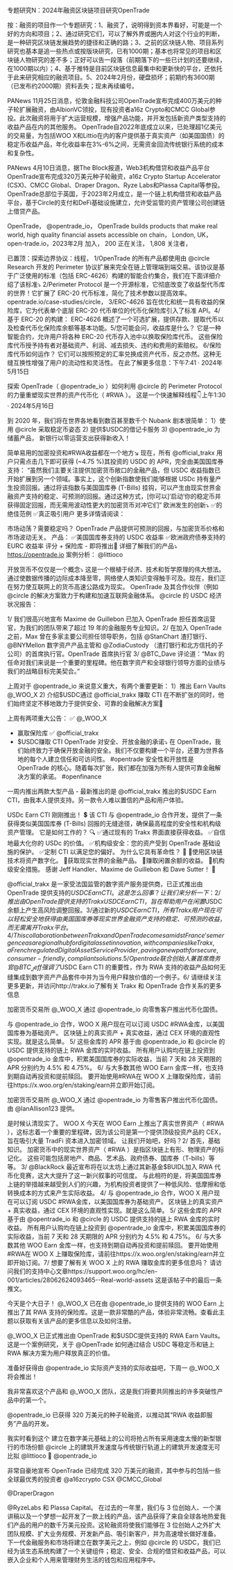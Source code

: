 专题研究N：2024年融资区块链项目研究OpenTrade


按：融资的项目作一个专题研究：1、融资了，说明得到资本界看好，可能是一个好的方向和项目；2、通过研究它们，可以了解外界或圈内人对这个行业的判断，是一种研究区块链发展趋势的捷径和正确的路；3、之前的区块链人物、项目系列研究也基本是追一些热点或按版块研究，已有1000期；基本也将常见的项目和区块链人物研究的差不多；正好可以告一段落（前期落下的一些已计划的还要继续，在1000期以内）；4、基于推特是目前区块链信息最集中和更新快的平台，还依托于此来研究相应的融资项目。5、2024年2月份，硬盘损坏；前期约有3600期（已发布约2000期）资料丢失；现未再续编号。

PANews 11月25日消息，伦敦金融科技公司OpenTrade宣布完成400万美元的种子轮扩展融资，由AlbionVC领投，现有投资者a16z Crypto和CMCC Global参投。此次融资将用于扩大运营规模，增强产品功能，并开发包括新资产类型支持的收益产品在内的其他服务。
OpenTrade自2022年底成立以来，已处理超1亿美元的交易量，为包括WOO X和Littio在内的客户提供基于真实资产（如美国国债）的稳定币收益产品，年化收益率在3%-6%之间，无需资金回流传统银行系统的成本和复杂性。

PANews 4月10日消息，据The Block报道，Web3机构借贷和收益产品平台OpenTrade宣布完成320万美元种子轮融资，a16z Crypto Startup Accelerator (CSX)、CMCC Global、Draper Dragon、Ryze Labs和Plassa Capital等参投。OpenTrade总部位于英国，于2023年2月成立，是一个链上机构借贷和收益产品平台，基于Circle的支付和DeFi基础设施建立，允许受监管的资产管理公司创建链上借贷产品。

OpenTrade，
@opentrade_io，
OpenTrade builds products that make real world, high quality financial assets accessible on chain，
London, UK，open-trade.io，2023年2月 加入，
200 正在关注，
1,808 关注者，


已置顶：探索边界协议：线程，
1/OpenTrade 的所有产品都使用由
@circle
 Research 开发的 Perimeter 协议扩展来完全在链上管理端到端交易。该协议是基于广泛使用的标准（包括 ERC-4626）构建的智能合约集合，我们在下面详细介绍了该标准⤵️
2/Perimeter Protocol 是一个开源标准，它彻底改变了收益型代币库的世界！它扩展了 ERC-20 代币标准，简化了技术参数以提高效率。opentrade.io/case-studies/circle，
3/ERC-4626 旨在优化和统一具有收益的保险库，它为代表单个底层 ERC-20 代币单位的代币化保险库引入了标准 API。4/基于 ERC-20 的构建：
ERC-4626 概述了一个可选扩展，提供存款、提取代币以及检查代币化保险库余额等基本功能。5/您可能会问，收益库是什么？
它是一种智能合约，允许用户将各种 ERC-20 代币存入池中以换取保险库代币。
这些保险库代币授予持有者对基础资产、利润、减去损失、违约和费用的索赔权。
6/保险库代币如何运作？
它们可以按照预定的汇率兑换成资产代币，反之亦然。这种无缝互换性增强了用户的流动性和灵活性。
在此了解更多信息：下午7:41 · 2024年5月15日

探索 OpenTrade（ 
@opentrade_io
 ）如何利用
@circle
的 Perimeter Protocol 的力量重塑现实世界的资产代币化（ #RWA ）。
这是一个快速解释线程👇上午1:30 · 2024年5月16日

到 2020 年，我们将在世界各地看到数百甚至数千个 Nubank
剧本很简单：
1）使用
@circle
采取稳定币姿态
2) 提供$USDC的借记卡服务
3) 
@opentrade_io
为储蓄产品，
新银行以零运营支出获得新收入！

简单易用的加密投资和#RWA收益都在一个地方↘️
现在，所有
@official_trakx
用户只需点击几下即可获得 (~4.75 %)其投资的 USDC 的 APR，完全由美国国库券支持：
“虽然我们主要关注提供加密货币敞口的金融产品，但 USDC 收益指数已开始扩展到另一个领域。事实上，这个创新指数使我们能够根据 USDc 持有量产生投资回报。通过将该指数与美国国库券 (T-Bills) 挂钩，可以产生由现实世界金融资产支持的稳定、可预测的回报。通过这种方式，[你可以]‘启动’你的稳定币并获得固定回报，而无需用波动性更大的加密货币对冲它们”
欧洲发生的创新⤵️
✅的绝佳范例
✅真正吸引用户
更多详情请阅读：

市场动荡？需要稳定吗？
OpenTrade 产品提供可预测的回报，与加密货币价格和市场波动无关。
产品：
✅美国国库券支持的 USDC 收益率
✅欧洲政府债券支持的 EURC 收益率
评分 + 保险库 - 即将推出🚀
详细了解我们的产品⤵️
https://opentrade.io
案例分析：
@littioco

开放货币不仅仅是一个概念⤵️
这是一个根植于经济、技术和哲学原理的伟大想法。通过使数据传播的边际成本降至零，网络使人类知识变得触手可及。现在，我们正在努力使互联网上的货币高速公路成为现实。
OpenTrade 及其合作伙伴（例如
@circle
的解决方案致力于构建和加速互联网金融体系。
@circle
的 USDC 经济状况报告：

1/ 我们很高兴地宣布 Maxime de Guillebon 已加入 OpenTrade 担任首席运营官，为我们的团队带来了超过 19 年的金融服务专业知识。2/ 在加入 OpenTrade 之前，Max 曾在多家主要公司担任领导职务，包括
@StanChart
渣打银行、 
@BNYMellon
数字资产产品主管和
@ZodiaCustody
 （渣打银行和北方信托的子公司）的首席执行官。OpenTrade 首席执行官 3/ 
@BTC_Dave
评论道：“Max 的任命对我们来说是一个重要的里程碑。他在数字资产和全球银行领导方面的业绩与我们的战略目标完美契合。”


上周对于
@opentrade_io
来说意义重大，有两个重要更新：
1）推出 Earn Vaults 
@_WOO_X
2) 介绍$USDC通过
@official_trakx
赚取 CTI
在不断扩张的同时，他们始终坚定不移地致力于提供安全、可靠的金融解决方案🫡

上周有两项重大公告：
✅ 
@_WOO_X
 - 赢取保险库
✅ 
@official_trakx
 - $USDC赚取 CTI
OpenTrade 对安全、开放金融的承诺⤵️
在 OpenTrade，我们始终致力于确保开放金融的安全。我们不仅要构建一个平台，还要为世界各地的每个人建立信任和可访问性。 #opentrade
安全性和开放性是 OpenTrade 的核心。随着每次扩张，我们都在加强为所有人提供可靠金融解决方案的承诺。 #openfinance

一周内推出两款大型产品 - 最新推出的是
@official_trakx
推出的$USDC Earn CTI，由我本人提供支持。另一款令人难以置信的产品和用户体验。

USDc Earn CTI 刚刚推出！ 💲
该 CTI 与
@opentrade_io
合作开发，提供了一条获得类似美国国库券 (T-Bills) 回报的无缝途径，确保最高程度的安全性和机构级资产管理。
它是如何工作的？ 🔍
✅通过现有的 Trakx 界面直接获得收益。
✅自信地最大化你的 USDc 的价值。
✅机构级安全：您的资产受到 OpenTrade 基础设施的保护。
✅定制 CTI 以满足您的偏好。
为什么它具有革命性？ 👀
🔸使用区块链技术将资产数字化。
🔸获取现实世界的金融产品。
🔸赚取闲置余额的收益。
🔸机构级安全措施。
感谢 Jeff Handler、Maxime de Guillebon 和 Dave Sutter！ 🤝

@official_trakx
是一家受法国监管的数字资产服务提供商，已正式推出由 OpenTrade 提供支持的$USDC Earn CTI。
这是怎么回事？让我们来分析一下：2/推出由 OpenTrade 提供支持的 Trakx USDC Earn CTI，旨在帮助用户在闲置$USDC余额上产生高风险调整回报。3/通过新的$USDC Earn CTI，所有 Trakx 用户现在可以轻松安全地获得由美国国库券等现实世界金融资产支持的稳定、可预测的收益，而无需离开 Trakx 平台。4/This collaboration between Trakx and OpenTrade comes amidst France's emergence as a regional hub for digital asset innovation, with companies like Trakx, a French regulated Digital Asset Service Provider, paving a new path for secure, consumer-friendly, compliant solutions.5/ Opentrade 联合创始人兼首席商务官
@BTC_Jeff
强调了$USDC Earn CTI 的重要性，作为 RWA 支持的收益产品如何无缝集成到数字资产产品套件中并为当今用户释放价值的一个例子。6/ 请继续关注更多更新，并访问http://trakx.io了解有关 Trakx 和 OpenTrade 合作关系的更多信息

加密货币交易所
@_WOO_X
通过
@opentrade_io
向零售客户推出代币化国债。

与
@opentrade_io
合作，WOO X 用户现在可以订阅 USDC #RWA金库，以美国国库券为基础资产。
区块链上的真实资产 + 真实收益，通过 CEX 环境的直观性实现。就是这么简单。
5/ 这些金库的 APR 基于由
@opentrade_io
和
@circle
的 USDC 提供支持的链上 RWA 金库的实时收益。
所有用户认购均在链上投资到
@opentrade_io
金库中，积累美国国库券的实际收益，当前 7 天和 28 天期限的 APR 分别约为 4.5% 和 4.75%。
6/ 与大多数其他 WOO Earn 金库一样，也支持到期自动再投资和提前赎回。
要开始使用#RWA在 WOO X 上赚取保险库，请前往https://x.woo.org/en/staking/earn并立即开始订阅。

加密货币交易所
@_WOO_X
通过
@opentrade_io
为零售客户推出代币化国债。由
@IanAllison123
提供。

是时候认清现实了。
WOO X 今天在 WOO Earn 上推出了真实世界资产（ #RWA ），这标志着一个重要的里程碑，因为该公司是第一个提供顶级投资产品的 CEX，旨在吸引大量 TradFi 资本进入加密领域。
让我们开始吧，好吗？2/ 首先，基础知识。
加密货币中的现实世界资产（ #RWA ）是指区块链上有形、物理资产的标记化。
这些可能包括房地产、商品、艺术品、政府债券、国库券（T-bills）等等。
3/ 
@BlackRock
最近宣布将在以太坊上通过其新基金$BUIDL加入 RWA 代币化竞赛，这大大提升了这一新兴叙事的可信度。
与此相符的是，将美国国库券上链的举措越来越受到人们的兴趣，为机构投资者提供了一种低风险、低摩擦和低转换成本的方式来产生实际收益。
4/ 与
@opentrade_io
合作，WOO X 用户现在可以订阅 USDC #RWA金库，以美国国库券为基础资产。
区块链上的真实资产 + 真实收益，通过 CEX 环境的直观性实现。就是这么简单。
5/ 这些金库的 APR 基于由
@opentrade_io
和
@circle
的 USDC 提供支持的链上 RWA 金库的实时收益。
所有用户认购均在链上投资到
@opentrade_io
金库中，积累美国国库券的实际收益，当前 7 天和 28 天期限的 APR 分别约为 4.5% 和 4.75%。
6/ 与大多数其他 WOO Earn 金库一样，也支持到期自动再投资和提前赎回。
要开始使用#RWA在 WOO X 上赚取保险库，请前往https://x.woo.org/en/staking/earn并立即开始订阅。7/ 想要了解有关 WOO X 上的 RWA 赚取金库的更多信息吗？
请访问我们的支持中心文章https://support.woo.org/hc/en-001/articles/28062624093465--Real-world-assets
这是该帖子中的最后一条推文。

今天是个大日子！ 
@_WOO_X
已在由
@opentrade_io
提供支持的 WOO Earn 上推出了其 RWA 支持的保险库。这是一款非常酷的产品，体验非常流畅。查看此主题以获取有关该产品的更多信息以及如何注册。

@_WOO_X
已正式推出由 OpenTrade 和$USDC提供支持的 RWA Earn Vaults。
这是一个案例研究，关于
@OpenTrade
如何通过结合 USDC 等稳定币和链上 RWA 解决方案为用户释放真正的价值。

准备好获得由
@opentrade_io
实际资产支持的实际收益吧，下周一
@_WOO_X
将会推出！

我非常喜欢这个产品和
@_WOO_X
团队，这是我们将要共同推出的许多突破性产品中的第一个。

@opentrade_io
已获得 320 万美元的种子轮融资，以推动其“RWA 收益即服务”产品的开发。

我实时看到这个
建立在数字美元基础上的公司将抢占所有采用速度太慢的新型银行的市场份额
@circle
上的建筑开发速度与传统银行轨道上的建筑开发速度无可比拟
@littioco
 🤝 
@opentrade_io

非常自豪地宣布 OpenTrade 已经完成 320 万美元的融资，其中参与的包括一些全球最优秀的投资者
@a16zcrypto
 CSX 
@CMCC_Global
 
@DraperDragon
 
@RyzeLabs
和 Plassa Capital。
在过去的一年里，我们与 3 位创始人、一个演讲稿以及一个梦想一起开发了一款上线的产品，该产品获得了来自全球各地热爱我们产品的用户的数千万美元投资。这轮融资将使我们能够在 3 位创始人之外扩大团队规模、扩大业务规模、开发新产品、吸引新客户，并为高速增长做好准备。
下一代金融服务和市场将建立在数字美元之上，例如
@circle
的 USDC，我们已经为该生态系统构建了一个关键组件；稳定、安全、合规的借贷和收益产品，可以嵌入企业和个人用来管理财务生活的钱包和应用程序中。


